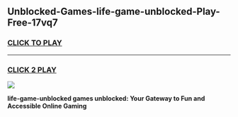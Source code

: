 
## Unblocked-Games-life-game-unblocked-Play-Free-17vq7
<h3>
<a href="https://premium76.site?title=life-game-unblocked&ref=17A">CLICK TO PLAY</a></h3>
<hr>

<h3>
<a href="https://premium76.site?title=life-game-unblocked&ref=17A">CLICK 2 PLAY</a>
  
</h3>

<a href="https://premium76.site?title=life-game-unblocked&ref=17A"><img src="https://clearcache.store/games.png"></a>


**life-game-unblocked games unblocked: Your Gateway to Fun and Accessible Online Gaming**
